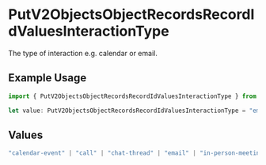 # PutV2ObjectsObjectRecordsRecordIdValuesInteractionType

The type of interaction e.g. calendar or email.

## Example Usage

```typescript
import { PutV2ObjectsObjectRecordsRecordIdValuesInteractionType } from "attio-js/models/operations";

let value: PutV2ObjectsObjectRecordsRecordIdValuesInteractionType = "email";
```

## Values

```typescript
"calendar-event" | "call" | "chat-thread" | "email" | "in-person-meeting" | "meeting"
```